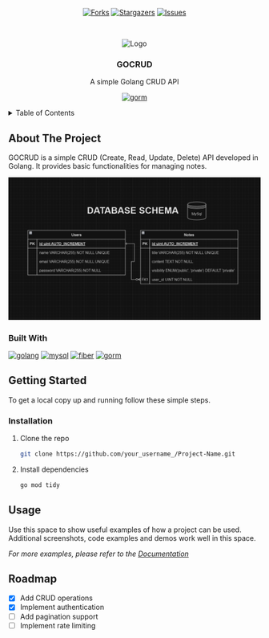 <a name="readme-top"></a>

<!-- PROJECT SHIELDS -->

<div align="center">

[![Forks][forks-shield]][forks-url]
[![Stargazers][stars-shield]][stars-url]
[![Issues][issues-shield]][issues-url]

<!-- PROJECT LOGO -->

<br />

![Logo](https://media1.tenor.com/m/aeXj7WEQzTMAAAAd/chainsaw-chainsaw-man.gif)

  <h3 align="center">GOCRUD</h3>

  <p align="center">
    A simple Golang CRUD API
  </p>

[<img src="https://forthebadge.com/images/badges/built-with-love.svg" href="https://gorm.io" alt="gorm" width="30%">][built-with-heart-url]

</div>

<!-- TABLE OF CONTENTS -->

<details>
  <summary>Table of Contents</summary>
  <ol>
    <li>
      <a href="#about-the-project">About The Project</a>
      <ul>
        <li><a href="#built-with">Built With</a></li>
      </ul>
    </li>
    <li>
      <a href="#getting-started">Getting Started</a>
      <ul>
        <li><a href="#installation">Installation</a></li>
      </ul>
    </li>
    <li><a href="#usage">Usage</a></li>
    <li><a href="#roadmap">Roadmap</a></li>
    <li><a href="#contributing">Contributing</a></li>
    <li><a href="#license">License</a></li>
    <li><a href="#contact">Contact</a></li>
  </ol>
</details>

<!-- ABOUT THE PROJECT -->

## About The Project

GOCRUD is a simple CRUD (Create, Read, Update, Delete) API developed in Golang. It provides basic functionalities for managing notes.

![database-schema][database-schema]

### Built With

[![golang][golang-shield]][golang-url] [![mysql][mysql-shield]][mysql-url]
[<img src="https://raw.githubusercontent.com/gofiber/docs/master/static/img/logo-dark.svg" alt="fiber" width="20%">][fiber-url] [<img src="https://gorm.io/gorm.svg" href="https://gorm.io" alt="gorm" width="20%">][gorm-url]

<!-- GETTING STARTED -->

## Getting Started

To get a local copy up and running follow these simple steps.

### Installation

1. Clone the repo
   ```bash
   git clone https://github.com/your_username_/Project-Name.git
   ```
2. Install dependencies
   ```bash
   go mod tidy
   ```

<!-- USAGE EXAMPLES -->

## Usage

Use this space to show useful examples of how a project can be used. Additional screenshots, code examples and demos work well in this space.

_For more examples, please refer to the [Documentation](https://example.com)_

<!-- ROADMAP -->

## Roadmap

- [x] Add CRUD operations
- [x] Implement authentication
- [ ] Add pagination support
- [ ] Implement rate limiting

<!-- MARKDOWN LINKS & IMAGES -->
<!-- https://www.markdownguide.org/basic-syntax/#reference-style-links -->

[built-with-heart-url]: https://github.com/shironxn
[contributors-shield]: https://img.shields.io/github/contributors/shironxn/gocrud.svg?style=for-the-badge
[contributors-url]: https://github.com/shironxn/gocrud/graphs/contributors
[forks-shield]: https://img.shields.io/github/forks/shironxn/gocrud.svg?style=for-the-badge
[forks-url]: https://github.com/shironxn/gocrud/network/members
[stars-shield]: https://img.shields.io/github/stars/shironxn/gocrud.svg?style=for-the-badge
[stars-url]: https://github.com/shironxn/gocrud/stargazers
[issues-shield]: https://img.shields.io/github/issues/shironxn/gocrud.svg?style=for-the-badge
[issues-url]: https://github.com/shironxn/gocrud/issues
[database-schema]: ./assets/database-schema.jpg
[golang-shield]: https://img.shields.io/badge/Go-00ADD8?style=for-the-badge&logo=go&logoColor=white
[golang-url]: https://go.dev
[fiber-url]: https://gofiber.io
[gorm-url]: https://gorm.io
[mysql-shield]: https://img.shields.io/badge/mysql-4479A1.svg?style=for-the-badge&logo=mysql&logoColor=white
[mysql-url]: https://www.mysql.com
